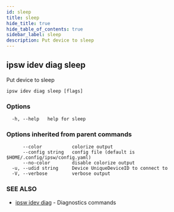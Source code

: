 ```yaml
---
id: sleep
title: sleep
hide_title: true
hide_table_of_contents: true
sidebar_label: sleep
description: Put device to sleep
---
```

## ipsw idev diag sleep

Put device to sleep

```
ipsw idev diag sleep [flags]
```

### Options

```
  -h, --help   help for sleep
```

### Options inherited from parent commands

```
      --color           colorize output
      --config string   config file (default is $HOME/.config/ipsw/config.yaml)
      --no-color        disable colorize output
  -u, --udid string     Device UniqueDeviceID to connect to
  -V, --verbose         verbose output
```

### SEE ALSO

* [ipsw idev diag](/docs/cli/ipsw/idev/diag)	 - Diagnostics commands

